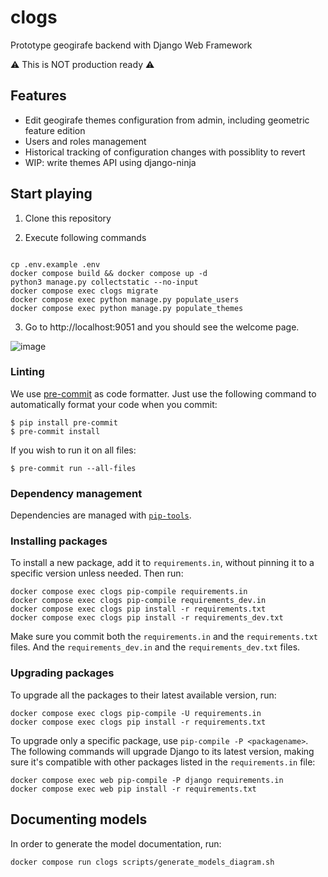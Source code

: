 # clogs
Prototype geogirafe backend with Django Web Framework

:warning: This is NOT production ready :warning:

## Features

- Edit geogirafe themes configuration from admin, including geometric feature edition
- Users and roles management
- Historical tracking of configuration changes with possiblity to revert
- WIP: write themes API using django-ninja


## Start playing

1. Clone this repository

2. Execute following commands

```

cp .env.example .env
docker compose build && docker compose up -d
python3 manage.py collectstatic --no-input
docker compose exec clogs migrate
docker compose exec python manage.py populate_users
docker compose exec python manage.py populate_themes

```

3. Go to http://localhost:9051 and you should see the welcome page.

![image](https://github.com/monodo/clogs/assets/3356536/739a69dd-879d-4589-9735-62922aedf08f)



### Linting

We use [pre-commit](https://pre-commit.com/) as code formatter. Just use the following command to automatically format your code when you commit:

```
$ pip install pre-commit
$ pre-commit install
```

If you wish to run it on all files:

```
$ pre-commit run --all-files
```

### Dependency management

Dependencies are managed with [`pip-tools`](https://github.com/jazzband/pip-tools).

### Installing packages

To install a new package, add it to `requirements.in`, without pinning it to a
specific version unless needed. Then run:

```
docker compose exec clogs pip-compile requirements.in
docker compose exec clogs pip-compile requirements_dev.in
docker compose exec clogs pip install -r requirements.txt
docker compose exec clogs pip install -r requirements_dev.txt
```

Make sure you commit both the `requirements.in` and the `requirements.txt` files.
And the `requirements_dev.in` and the `requirements_dev.txt` files.

### Upgrading packages

To upgrade all the packages to their latest available version, run:

```
docker compose exec clogs pip-compile -U requirements.in
docker compose exec clogs pip install -r requirements.txt
```

To upgrade only a specific package, use `pip-compile -P <packagename>`.
The following commands will upgrade Django to its latest version, making sure
it's compatible with other packages listed in the `requirements.in` file:

```
docker compose exec web pip-compile -P django requirements.in
docker compose exec web pip install -r requirements.txt
```

## Documenting models

In order to generate the model documentation, run:
```
docker compose run clogs scripts/generate_models_diagram.sh
```
